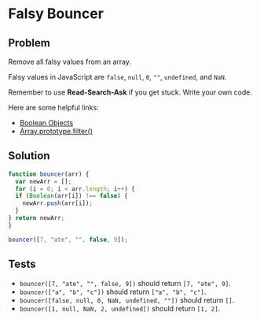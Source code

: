 # Falsy Bouncer

## Problem

Remove all falsy values from an array.

Falsy values in JavaScript are `false`, `null`, `0`, `""`, `undefined`, and `NaN`.

Remember to use **Read-Search-Ask** if you get stuck. Write your own code.

Here are some helpful links:

* [Boolean Objects](https://developer.mozilla.org/en-US/docs/Web/JavaScript/Reference/Global_Objects/Boolean)
* [Array.prototype.filter()](https://developer.mozilla.org/en-US/docs/Web/JavaScript/Reference/Global_Objects/Array/filter)

## Solution

```javascript
function bouncer(arr) {
  var newArr = [];
  for (i = 0; i < arr.length; i++) {
  if (Boolean(arr[i]) !== false) {
    newArr.push(arr[i]);
  }
} return newArr;
}

bouncer([7, "ate", "", false, 9]);
```

## Tests

* `bouncer([7, "ate", "", false, 9])` should return `[7, "ate", 9]`.
* `bouncer(["a", "b", "c"])` should return `["a", "b", "c"]`.
* `bouncer([false, null, 0, NaN, undefined, ""])` should return `[]`.
* `bouncer([1, null, NaN, 2, undefined])` should return `[1, 2]`.